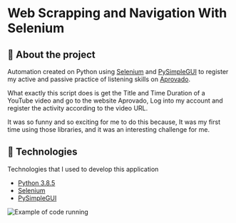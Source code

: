 # Web Scrapping and Navigation With Selenium

## 📖 About the project

Automation created on Python using [Selenium][selenium] and [PySimpleGUI][py-simple-gui] to register my active and passive practice of listening skills on [Aprovado][aprovado].

What exactly this script does is get the Title and Time Duration of a YouTube video and go to the website Aprovado, Log into my account and register the activity according to the video URL.

It was so funny and so exciting for me to do this because, It was my first time using those libraries, and it was an interesting challenge for me.

## 🤖 Technologies

Technologies that I used to develop this application

- [Python 3.8.5][python]
- [Selenium][selenium]
- [PySimpleGUI][py-simple-gui]

![Example of code running][example]

[aprovado]: https://aprovadoapp.com/#
[python]: https://www.python.org/downloads/release/python-385/
[selenium]: https://selenium-python.readthedocs.io/
[py-simple-gui]: https://pysimplegui.readthedocs.io/en/latest/
[example]: example.gif
